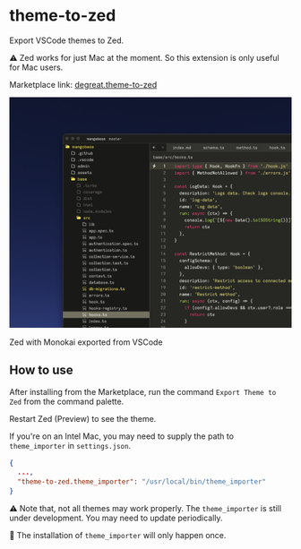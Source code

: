 # theme-to-zed

Export VSCode themes to Zed.

⚠️ Zed works for just Mac at the moment. So this extension is only useful for Mac users.

Marketplace link: [degreat.theme-to-zed](https://marketplace.visualstudio.com/items?itemName=degreat.theme-to-zed)

![Screenshot](assets/zed-with-monokai.png)
<figcaption>Zed with Monokai exported from VSCode</figcaption>

## How to use

After installing from the Marketplace, run the command `Export Theme to Zed` from the command palette.

Restart Zed (Preview) to see the theme.

If you're on an Intel Mac, you may need to supply the path to `theme_importer` in `settings.json`.

```json
{
  ...,
  "theme-to-zed.theme_importer": "/usr/local/bin/theme_importer"
}
```

⚠️ Note that, not all themes may work properly. The `theme_importer` is still under development. You may need to update periodically.

🌵 The installation of `theme_importer` will only happen once.
